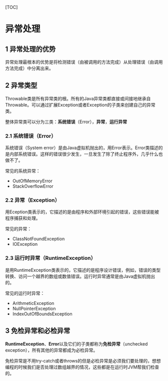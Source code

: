 [TOC]

# 异常处理

## 1 异常处理的优势

异常处理最根本的优势是将检测错误（由被调用的方法完成）从处理错误（由调用方法完成）中分离出来。

## 2 异常类型

Throwable类是所有异常类的根。所有的Java异常类都直接或间接地继承自Throwable。可以通过扩展Exception或者Exception的子类来创建自己的异常类。

整体异常类可以分为三类：**系统错误**（Error），**异常**，**运行异常**

### 2.1 系统错误（Error）

系统错误（System error）是由Java虚拟机抛出的，用Error表示。Error类描述的是内部系统错误。这样的错误很少发生，一旦发生了除了终止程序外，几乎什么也做不了。

常见的系统异常：

- OutOfMemoryError
- StackOverflowError

### 2.2 异常（Exception）

用Eception类表示的，它描述的是由程序和外部环境引起的错误，这些错误能被程序捕获和处理。

常见的异常：

- ClassNotFoundException
- IOException

### 2.3 运行时异常（RuntimeException）

是用RuntimeException类表示的，它描述的是程序设计错误，例如，错误的类型转换、访问一个越界的数组或数值错误。运行时异常通常是由Java虚拟机抛出的。

常见的运行时异常：

- ArithmeticException
- NullPointerException
- IndexOutOfBoundsException 

## 3 免检异常和必检异常

**RuntimeException**、**Error**以及它们的子类都称为**免检异常**（unchecked exception），所有其他的异常都成为必检异常。

免检异常是不用try-catch或者throws的但是必检异常是必须我们要处理的，想想编程的时候我们是否处理过数组越界的情况，这些都是在运行时JVM帮我们检查的。